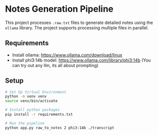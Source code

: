 # Notes Generation Pipeline

This project processes `.raw.txt` files to generate detailed notes using the `ollama` library. The project supports processing multiple files in parallel.

## Requirements

- Install ollama: https://www.ollama.com/download/linux
- Install phi3:14b model: https://www.ollama.com/library/phi3:14b (You can try out any llm, its all about prompting)

## Setup

```sh
# Set Up Virtual Environment
python -m venv venv
source venv/bin/activate

# Install python packages
pip install -r requirements.txt

# Run the pipeline
python app.py raw_to_notes 2 phi3:14b ./transcript
```
